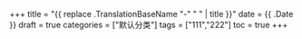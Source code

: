 +++
title = "{{ replace .TranslationBaseName "-" " " | title }}"
date = {{ .Date }}
draft = true
categories = ["默认分类"]
tags = ["111","222"]
toc = true
+++

